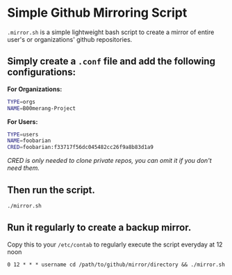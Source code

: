 # Simple Github Mirroring Script

`.mirror.sh` is a simple lightweight bash script to create a mirror of entire user's or organizations' github repositories.



## Simply create a `.conf` file and add the following configurations:

**For Organizations:**
```bash
TYPE=orgs
NAME=B00merang-Project
```

**For Users:**

```bash
TYPE=users
NAME=foobarian
CRED=foobarian:f33717f56dc045482cc26f9a8b83d1a9
```

*CRED is only needed to clone private repos, you can omit it if you don't need them.*



## Then run the script.

```bash
./mirror.sh
```



## Run it regularly to create a backup mirror.

Copy this to your `/etc/contab` to regularly execute the script everyday at 12 noon

```
0 12 * * * username cd /path/to/github/mirror/directory && ./mirror.sh
```

